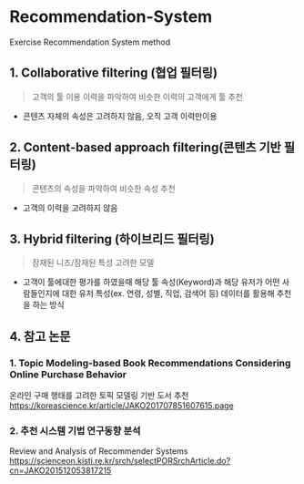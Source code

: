 # Recommendation-System
Exercise Recommendation System method

## 1. Collaborative filtering (협업 필터링)

> 고객의 툴 이용 이력을 파악하여 비슷한 이력의 고객에게 툴 추천
- 콘텐츠 자체의 속성은 고려하지 않음, 오직 고객 이력만이용

## 2. Content-based approach filtering(콘텐츠 기반 필터링)
> 콘텐츠의 속성을 파악하여 비슷한 속성 추천
- 고객의 이력을 고려하지 않음 

## 3. Hybrid filtering (하이브리드 필터링)
> 잠재된 니즈/잠재된 특성 고려한 모델
- 고객이 툴에대한 평가를 하였을때 해당 툴 속성(Keyword)과 해당 유저가 어떤 사람들인지에 대한 유저 특성(ex. 연령, 성별, 직업, 검색어 등) 데이터를 활용해 추천을 하는 방식

## 4. 참고 논문

### 1. Topic Modeling-based Book Recommendations Considering Online Purchase Behavior 
온라인 구매 행태를 고려한 토픽 모델링 기반 도서 추천
https://koreascience.kr/article/JAKO201707851607615.page

### 2. 추천 시스템 기법 연구동향 분석
Review and Analysis of Recommender Systems
https://scienceon.kisti.re.kr/srch/selectPORSrchArticle.do?cn=JAKO201512053817215
